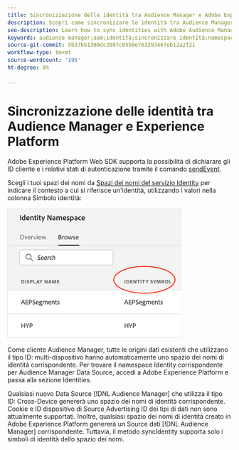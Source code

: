 ```yaml
---
title: Sincronizzazione delle identità tra Audience Manager e Adobe Experience Platform tramite Platform Web SDK
description: Scopri come sincronizzare le identità tra Audience Manager e Adobe Experience Platform utilizzando Platform Web SDK
seo-description: Learn how to sync identities with Adobe Audience Manager with Experience Platform Web SDK
keywords: audience manager;aam;identità;sincronizzare identità;namespace;
source-git-commit: 5b37b51308dc2097c05b0e763293467eb12a2f21
workflow-type: tm+mt
source-wordcount: '195'
ht-degree: 0%

---
```



# Sincronizzazione delle identità tra Audience Manager e Experience Platform

Adobe Experience Platform Web SDK supporta la possibilità di dichiarare gli ID cliente e i relativi stati di autenticazione tramite il comando [sendEvent](./overview.md#syncing-identities).

Scegli i tuoi spazi dei nomi da [Spazi dei nomi del servizio Identity](../../identity/../identity-service/features/namespaces.md) per indicare il contesto a cui si riferisce un&#39;identità, utilizzando i valori nella colonna Simbolo identità:

![Visualizzazione dell&#39;interfaccia utente degli spazi dei nomi](../assets/identity/edge_namespaceUI_identity-symbol.png)

Come cliente Audience Manager, tutte le origini dati esistenti che utilizzano il tipo ID: multi-dispositivo hanno automaticamente uno spazio dei nomi di identità corrispondente. Per trovare il namespace Identity corrispondente per Audience Manager Data Source, accedi a Adobe Experience Platform e passa alla sezione Identities.

Qualsiasi nuovo Data Source [!DNL Audience Manager] che utilizza il tipo ID: Cross-Device genererà uno spazio dei nomi di identità corrispondente. Cookie e ID dispositivo di Source Advertising ID dei tipi di dati non sono attualmente supportati. Inoltre, qualsiasi spazio dei nomi di identità creato in Adobe Experience Platform genererà un Source dati [!DNL Audience Manager] corrispondente. Tuttavia, il metodo syncIdentity supporta solo i simboli di identità dello spazio dei nomi.
